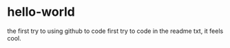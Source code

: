 # hello-world
the first try to using github to code
first try to code in the readme txt, it feels cool.
